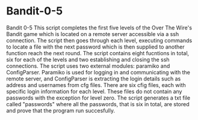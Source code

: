 # Bandit-0-5
Bandit 0-5
This script completes the first five levels of the Over The Wire's Bandit game which is located on a remote server accessible via a ssh connection.
The script then goes through each level, executing commands to locate a file with the next password which is then supplied to another function reach the next round.
The script contains eight fucntions in total, six for each of the levels and two establishing and closing the ssh connections.
The script uses two external modules: paramiko and ConfigParser. Paramiko is used for logging in and communicating with the remote server, and ConfigParser is extracting the login details such as address and usernames from cfg files.
There are six cfig files, each with specific login information for each level. These files do not contain any passwords with the exception for level zero.
The script generates a txt file called "passwords" where all the passwords, that is six in total, are stored and prove that the program run succesfully.
